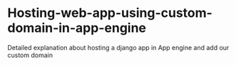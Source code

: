 # Hosting-web-app-using-custom-domain-in-app-engine
Detailed explanation about hosting a django app in App engine and add our custom domain
